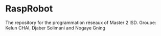 # RaspRobot
The repository for the programmation réseaux of Master 2 ISD. Groupe: Kelun CHAI, Djaber Solimani and Nogaye Gning
